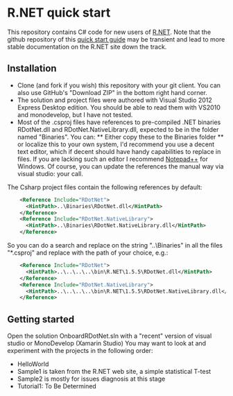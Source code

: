 R.NET quick start
==================

This repository contains C# code for new users of [R.NET](http://rdotnet.codeplex.com). Note that the github repository of this [quick start guide](https://github.com/jmp75/rdotnet-onboarding) may be transient and lead to more stable documentation on the R.NET site down the track.

Installation
-------------

* Clone (and fork if you wish) this repository with your git client. You can also use GitHub's "Download ZIP" in the bottom right hand corner.
* The solution and project files were authored with Visual Studio 2012 Express Desktop edition. You should be able to read them with VS2010 and monodevelop, but I have not tested.
* Most of the .csproj files have references to pre-compiled .NET binaries RDotNet.dll and RDotNet.NativeLibrary.dll, expected to be in the folder named "Binaries". You can:
** Either copy these to the Binaries folder
** or localize this to your own system, I'd recommend you use a decent text editor, which if decent should have handy capabilities to replace in files. If you are lacking such an editor I recommend [Notepad++](http://notepad-plus-plus.org) for Windows. Of course, you can update the references the manual way via visual studio: your call.

The Csharp project files contain the following references by default:
```xml
    <Reference Include="RDotNet">
      <HintPath>..\Binaries\RDotNet.dll</HintPath>
    </Reference>
    <Reference Include="RDotNet.NativeLibrary">
      <HintPath>..\Binaries\RDotNet.NativeLibrary.dll</HintPath>
    </Reference>
```

So you can do a search and replace on the string "..\Binaries" in all the files "*.csproj" and replace with the path of your choice, e.g.:
```xml
    <Reference Include="RDotNet">
      <HintPath>..\..\..\..\bin\R.NET\1.5.5\RDotNet.dll</HintPath>
    </Reference>
    <Reference Include="RDotNet.NativeLibrary">
      <HintPath>..\..\..\..\bin\R.NET\1.5.5\RDotNet.NativeLibrary.dll</HintPath>
    </Reference>
```

Getting started
-------------

Open the solution OnboardRDotNet.sln with a "recent" version of visual studio or MonoDevelop (Xamarin Studio)
You may want to look at and experiment with the projects in the following order:
* HelloWorld
* Sample1 is taken from the R.NET web site, a simple statistical T-test
* Sample2 is mostly for issues diagnosis at this stage
* Tutorial1: To Be Determined
